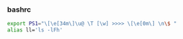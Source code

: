 ### bashrc

```bash
export PS1="\[\e[34m\]\u@ \T [\w] >>>> \[\e[0m\] \n\$ "
alias ll='ls -lFh'
```

